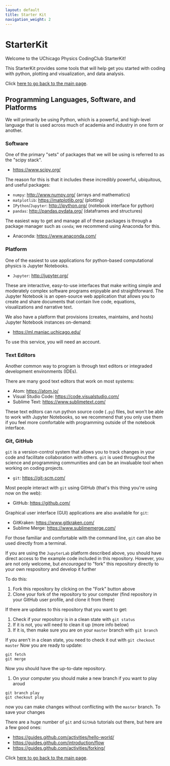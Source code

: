```yaml
---
layout: default
title: Starter Kit
navigation_weight: 2
---
```


# StarterKit

Welcome to the UChicago Physics CodingClub StarterKit!

This StarterKit provides some tools that will help get you started with coding with python, plotting and visualization, and data analysis.

Click [here to go back to the main page](../).

## Programming Languages, Software, and Platforms

We will primarily be using Python, which is a powerful, and high-level language that is used across much of academia and industry in one form or another.

### Software

One of the primary "sets" of packages that we will be using is referred to as the "scipy stack".

* https://www.scipy.org/

The reason for this is that it includes these incredibly powerful, ubiquitous, and useful packages:

* `numpy`: http://www.numpy.org/ (arrays and mathematics)
* `matplotlib`: https://matplotlib.org/ (plotting)
* `IPython`/`Jupyter`: http://ipython.org/ (notebook interface for python)
* `pandas`: http://pandas.pydata.org/ (dataframes and structures)

The easiest way to get and manage all of these packages is through a package manager such as `conda`; we recommend using Anaconda for this.

* Anaconda: https://www.anaconda.com/

### Platform

One of the easiest to use applications for python-based computational physics is Jupyter Notebooks.

* `Jupyter`: http://jupyter.org/

These are interactive, easy-to-use interfaces that make writing simple and moderately complex software programs enjoyable and straightforward.
The Jupyter Notebook is an open-source web application that allows you to create and share documents that contain live code, equations, visualizations and narrative text.

We also have a platform that provisions (creates, maintains, and hosts) Jupyter Notebook instances on-demand:

* https://ml.maniac.uchicago.edu/

To use this service, you will need an account.

### Text Editors

Another common way to program is through text editors or integraded development environments (IDEs).

There are many good text editors that work on most systems:

* Atom: https://atom.io/
* Visual Studio Code: https://code.visualstudio.com/
* Sublime Text: https://www.sublimetext.com/

These text editors can run python source code (`.py`) files, but won't be able to work with Jupyter Notebooks, so we recommend that you only use them if you feel more comfortable with programming outside of the notebook interface.

### Git, GitHub

`git` is a version-control system that allows you to track changes in your code and facilitate collaboration with others.
`git` is used throughout the science and programming communities and can be an invaluable tool when working on coding projects.

* `git`: https://git-scm.com/

Most people interact with `git` using GitHub (that's this thing you're using now on the web):

* GitHub: https://github.com/

Graphical user interface (GUI) applications are also available for `git`:

* GitKraken: https://www.gitkraken.com/
* Sublime Merge: https://www.sublimemerge.com/

For those familiar and comfortable with the command line, `git` can also be used directly from a terminal.

If you are using the `JupyterLab` platform described above, you should have direct access to the example code included in this repository.
However, you are not only welcome, but *encouraged* to "fork" this repository directly to your own respository and develop it further

To do this:

1. Fork this repository by clicking on the "Fork" button above
1. Clone your fork of the repository to your computer (find repository in your GitHub user profile, and clone it from there)

If there are updates to this repository that you want to get:

1. Check if your repository is in a clean state with `git status`
1. If it is not, you will need to clean it up (more info below)
1. If it is, then make sure you are on your `master` branch with `git branch`

If you aren't in a clean state, you need to check it out with `git checkout master`
Now you are ready to update:
```
git fetch
git merge
```

Now you should have the up-to-date repository.


1. On your computer you should make a new branch if you want to play aroud
```
git branch play
git checkout play
```
now you can make changes without conflicting with the `master` branch.
To save your changes

There are a huge number of `git` and `GitHub` tutorials out there, but here are a few good ones:

* https://guides.github.com/activities/hello-world/
* https://guides.github.com/introduction/flow
* https://guides.github.com/activities/forking/


Click [here to go back to the main page](./).
